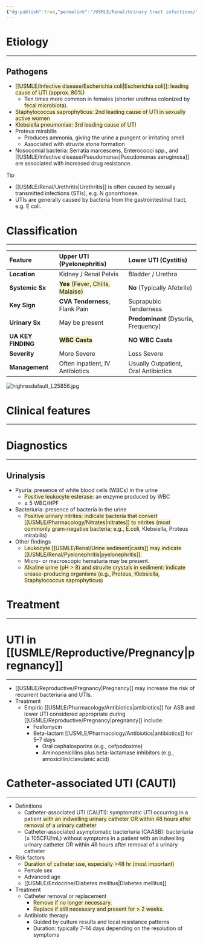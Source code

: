 ```yaml
---
{"dg-publish":true,"permalink":"/USMLE/Renal/Urinary tract infections/","tags":["t1"]}
---
```


# Etiology
---
## Pathogens
- <span style="background:rgba(240, 200, 0, 0.2)">[[USMLE/Infective disease/Escherichia coli\|Escherichia coli]]: leading cause of UTI (approx. 80%) </span>
	- Ten times more common in females (shorter urethras colonized by <span style="background:rgba(240, 200, 0, 0.2)">fecal microbiota</span>).
- <span style="background:rgba(240, 200, 0, 0.2)">Staphylococcus saprophyticus: 2nd leading cause of UTI in sexually active women</span>
- <span style="background:rgba(240, 200, 0, 0.2)">Klebsiella pneumoniae: 3rd leading cause of UTI</span>
- Proteus mirabilis
	- Produces ammonia, giving the urine a pungent or irritating smell
	- Associated with struvite stone formation
- Nosocomial bacteria: Serratia marcescens, Enterococci spp., and [[USMLE/Infective disease/Pseudomonas\|Pseudomonas aeruginosa]] are associated with increased drug resistance.

>[!tip] 
>- [[USMLE/Renal/Urethritis\|Urethritis]] is often caused by sexually transmitted infections (STIs), e.g. N gonorrhoeae.
>- UTIs are generally caused by bacteria from the gastrointestinal tract, e.g. E coli.


# Classification
---

| Feature            | Upper UTI (Pyelonephritis)                                                              | Lower UTI (Cystitis)                 |
| :----------------- | :-------------------------------------------------------------------------------------- | :----------------------------------- |
| **Location**       | Kidney / Renal Pelvis                                                                   | Bladder / Urethra                    |
| **Systemic Sx**    | <span style="background:rgba(240, 200, 0, 0.2)">**Yes** (Fever, Chills, Malaise)</span> | **No** (Typically Afebrile)          |
| **Key Sign**       | **CVA Tenderness**, Flank Pain                                                          | Suprapubic Tenderness                |
| **Urinary Sx**     | May be present                                                                          | **Predominant** (Dysuria, Frequency) |
| **UA KEY FINDING** | <span style="background:rgba(240, 200, 0, 0.2)">**WBC Casts**</span>                    | **NO WBC Casts**                     |
| **Severity**       | More Severe                                                                             | Less Severe                          |
| **Management**     | Often Inpatient, IV Antibiotics                                                         | Usually Outpatient, Oral Antibiotics |
![highresdefault_L25856.jpg](/img/user/appendix/highresdefault_L25856.jpg)


# Clinical features
---


# Diagnostics
---
## Urinalysis
- Pyuria: presence of white blood cells (WBCs) in the urine
	- <span style="background:rgba(240, 200, 0, 0.2)">Positive leukocyte esterase</span>: an enzyme produced by WBC
	- ≥ 5 WBC/HPF
- Bacteriuria: presence of bacteria in the urine
	- <span style="background:rgba(240, 200, 0, 0.2)">Positive urinary nitrites: indicate bacteria that convert [[USMLE/Pharmacology/Nitrates\|nitrates]] to nitrites (most commonly gram-negative bacteria; e.g., E.coli</span>, Klebsiella, Proteus mirabilis)
- Other findings
	- <span style="background:rgba(240, 200, 0, 0.2)">Leukocyte [[USMLE/Renal/Urine sediment\|casts]] may indicate [[USMLE/Renal/Pyelonephritis\|pyelonephritis]].</span>
	- Micro- or macroscopic hematuria may be present. 
	- <span style="background:rgba(240, 200, 0, 0.2)">Alkaline urine (pH > 8) and struvite crystals in sediment: indicate urease-producing organisms (e.g., Proteus, Klebsiella, Staphylococcus saprophyticus)</span>

<style> .container {font-family: sans-serif; text-align: center;} .button-wrapper button {z-index: 1;height: 40px; width: 100px; margin: 10px;padding: 5px;} .excalidraw .App-menu_top .buttonList { display: flex;} .excalidraw-wrapper { height: 800px; margin: 50px; position: relative;} :root[dir="ltr"] .excalidraw .layer-ui__wrapper .zen-mode-transition.App-menu_bottom--transition-left {transform: none;} </style><script src="https://cdn.jsdelivr.net/npm/react@17/umd/react.production.min.js"></script><script src="https://cdn.jsdelivr.net/npm/react-dom@17/umd/react-dom.production.min.js"></script><script type="text/javascript" src="https://cdn.jsdelivr.net/npm/@excalidraw/excalidraw@0/dist/excalidraw.production.min.js"></script><div id="Drawing_2025-03-29_1601.03.excalidraw.md1"></div><script>(function(){const InitialData={"type":"excalidraw","version":2,"source":"https://github.com/zsviczian/obsidian-excalidraw-plugin/releases/tag/2.11.1","elements":[{"id":"-EJkgdIiSeRQ-EeQ6I6z-","type":"image","x":-99.24291044971898,"y":247.41471068563578,"width":179.21677331341317,"height":179.21677331341317,"angle":0,"strokeColor":"transparent","backgroundColor":"transparent","fillStyle":"solid","strokeWidth":2,"strokeStyle":"solid","roughness":1,"opacity":100,"groupIds":[],"frameId":null,"index":"Zy","roundness":null,"seed":452679227,"version":197,"versionNonce":2140192347,"isDeleted":false,"boundElements":[],"updated":1746865110841,"link":null,"locked":false,"status":"pending","fileId":"12d8036895fa186aba0d7b9b88f6b88c31682b83","scale":[1,1],"crop":null},{"id":"IarWNjYVYXTEnr-_xVwLU","type":"image","x":198.07334884023464,"y":-199.25088686987795,"width":140.79897936256785,"height":140.79897936256785,"angle":0,"strokeColor":"transparent","backgroundColor":"transparent","fillStyle":"solid","strokeWidth":2,"strokeStyle":"solid","roughness":1,"opacity":100,"groupIds":[],"frameId":null,"index":"Zz","roundness":null,"seed":967136757,"version":273,"versionNonce":835350779,"isDeleted":false,"boundElements":[],"updated":1746864924895,"link":null,"locked":false,"status":"pending","fileId":"32b3a48d96d30b68f178804fbc510ef15c83cea3","scale":[1,1],"crop":null},{"id":"nofy9j_xRPbxRXQOye377","type":"image","x":-389.12492605662385,"y":-201.69948597856927,"width":125.31580400993647,"height":125.31580400993647,"angle":0,"strokeColor":"transparent","backgroundColor":"transparent","fillStyle":"solid","strokeWidth":2,"strokeStyle":"solid","roughness":1,"opacity":100,"groupIds":[],"frameId":null,"index":"a0","roundness":null,"seed":1915098517,"version":566,"versionNonce":1264461595,"isDeleted":false,"boundElements":[],"updated":1746864928043,"link":null,"locked":false,"status":"pending","fileId":"1d31e51a4dbefce0670aa7da4357fddf403fccdd","scale":[1,1],"crop":null},{"id":"kPIJuJ8yvkPLbEtUGaJ5t","type":"ellipse","x":-298.3780526661262,"y":-208.97932792531788,"width":334.9831850991987,"height":334.9831850991987,"angle":0,"strokeColor":"#1e1e1e","backgroundColor":"transparent","fillStyle":"solid","strokeWidth":2,"strokeStyle":"solid","roughness":1,"opacity":100,"groupIds":[],"frameId":null,"index":"a1","roundness":{"type":2},"seed":1480499773,"version":531,"versionNonce":1086758079,"isDeleted":false,"boundElements":[],"updated":1745238652283,"link":null,"locked":false},{"id":"3JsZKJep","type":"text","x":-262.10763874224904,"y":-143.16932808379227,"width":164.49986267089844,"height":23,"angle":0,"strokeColor":"#1e1e1e","backgroundColor":"transparent","fillStyle":"solid","strokeWidth":2,"strokeStyle":"solid","roughness":1,"opacity":100,"groupIds":[],"frameId":null,"index":"a3","roundness":null,"seed":2015024189,"version":438,"versionNonce":168678065,"isDeleted":false,"boundElements":[],"updated":1745238652283,"link":null,"locked":false,"text":"Lactose Fermenters","rawText":"Lactose Fermenters","fontSize":20,"fontFamily":7,"textAlign":"left","verticalAlign":"top","containerId":null,"originalText":"Lactose Fermenters","autoResize":true,"lineHeight":1.15},{"id":"UWGzw-Lfy-VFRe9qoFlxt","type":"ellipse","x":-114.49748940620952,"y":-216.44288065916388,"width":334.9831850991987,"height":334.9831850991987,"angle":0,"strokeColor":"#1e1e1e","backgroundColor":"transparent","fillStyle":"solid","strokeWidth":2,"strokeStyle":"solid","roughness":1,"opacity":100,"groupIds":[],"frameId":null,"index":"a5","roundness":{"type":2},"seed":1523186749,"version":373,"versionNonce":2077771089,"isDeleted":false,"boundElements":[],"updated":1745238649838,"link":null,"locked":false},{"id":"dRFhzO95","type":"text","x":44.53273127441798,"y":-144.73220498901867,"width":143.69985961914062,"height":23,"angle":0,"strokeColor":"#1e1e1e","backgroundColor":"transparent","fillStyle":"solid","strokeWidth":2,"strokeStyle":"solid","roughness":1,"opacity":100,"groupIds":[],"frameId":null,"index":"a6","roundness":null,"seed":1666205,"version":205,"versionNonce":11940927,"isDeleted":false,"boundElements":[],"updated":1745238649838,"link":null,"locked":false,"text":"Nitrate Reducers","rawText":"Nitrate Reducers","fontSize":20,"fontFamily":7,"textAlign":"center","verticalAlign":"top","containerId":null,"originalText":"Nitrate Reducers","autoResize":true,"lineHeight":1.15},{"id":"mYemCMEF","type":"text","x":-69.932106934177,"y":45.74360531794707,"width":260.89572223047094,"height":24.82972608404209,"angle":0,"strokeColor":"#1e1e1e","backgroundColor":"transparent","fillStyle":"solid","strokeWidth":2,"strokeStyle":"solid","roughness":1,"opacity":100,"groupIds":[],"frameId":null,"index":"a7","roundness":null,"seed":1054593277,"version":372,"versionNonce":1023003965,"isDeleted":false,"boundElements":[],"updated":1743238201580,"link":null,"locked":false,"text":"Proteus","rawText":"Proteus","fontSize":18.39238969188303,"fontFamily":6,"textAlign":"center","verticalAlign":"top","containerId":null,"originalText":"Proteus","autoResize":false,"lineHeight":1.35},{"id":"2kzgFklPFtgDP5cERzbzo","type":"ellipse","x":-202.08942379331452,"y":-63.89859167434372,"width":334.9831850991987,"height":334.9831850991987,"angle":0,"strokeColor":"#1e1e1e","backgroundColor":"transparent","fillStyle":"solid","strokeWidth":2,"strokeStyle":"solid","roughness":1,"opacity":100,"groupIds":[],"frameId":null,"index":"a8","roundness":{"type":2},"seed":1552745523,"version":265,"versionNonce":1825350429,"isDeleted":false,"boundElements":[],"updated":1743238122146,"link":null,"locked":false},{"id":"FKrGE8wO","type":"text","x":-111.47978820062221,"y":120.15852537642058,"width":157.35987854003906,"height":23,"angle":0,"strokeColor":"#1e1e1e","backgroundColor":"transparent","fillStyle":"solid","strokeWidth":2,"strokeStyle":"solid","roughness":1,"opacity":100,"groupIds":[],"frameId":null,"index":"a9","roundness":null,"seed":2003043795,"version":117,"versionNonce":2109729267,"isDeleted":false,"boundElements":[],"updated":1743238075225,"link":null,"locked":false,"text":"Urease Production","rawText":"Urease Production","fontSize":20,"fontFamily":7,"textAlign":"left","verticalAlign":"top","containerId":null,"originalText":"Urease Production","autoResize":true,"lineHeight":1.15},{"id":"5rRtzzQz","type":"text","x":-164.14877477477543,"y":146.90183213837776,"width":260.89572223047094,"height":99.31890433616836,"angle":0,"strokeColor":"#1e1e1e","backgroundColor":"transparent","fillStyle":"solid","strokeWidth":2,"strokeStyle":"solid","roughness":1,"opacity":100,"groupIds":[],"frameId":null,"index":"aA","roundness":null,"seed":1328141171,"version":309,"versionNonce":149049459,"isDeleted":false,"boundElements":[],"updated":1743238557477,"link":null,"locked":false,"text":"Helicobacter pylori\nUreaplasma urealyticum\nStaphylococcus saprophyticus\nCorynebacterium spp.","rawText":"Helicobacter pylori\nUreaplasma urealyticum\nStaphylococcus saprophyticus\nCorynebacterium spp.","fontSize":18.39238969188303,"fontFamily":6,"textAlign":"center","verticalAlign":"top","containerId":null,"originalText":"Helicobacter pylori\nUreaplasma urealyticum\nStaphylococcus saprophyticus\nCorynebacterium spp.","autoResize":false,"lineHeight":1.35},{"id":"WJH4aYtn","type":"text","x":-100.19572538235491,"y":-147.86259155145768,"width":116.01986694335938,"height":81,"angle":0,"strokeColor":"#1e1e1e","backgroundColor":"transparent","fillStyle":"solid","strokeWidth":2,"strokeStyle":"solid","roughness":1,"opacity":100,"groupIds":[],"frameId":null,"index":"aB","roundness":null,"seed":790242195,"version":88,"versionNonce":1459351027,"isDeleted":false,"boundElements":[],"updated":1743238480538,"link":null,"locked":false,"text":"E. coli\nEnterobacter\nCitrobacter","rawText":"E. coli\nEnterobacter\nCitrobacter","fontSize":20,"fontFamily":6,"textAlign":"center","verticalAlign":"top","containerId":null,"originalText":"E. coli\nEnterobacter\nCitrobacter","autoResize":true,"lineHeight":1.35},{"id":"CHvoXrFd","type":"text","x":-80.68009607472129,"y":-14.503018010606525,"width":89.09989929199219,"height":27,"angle":0,"strokeColor":"#1e1e1e","backgroundColor":"transparent","fillStyle":"solid","strokeWidth":2,"strokeStyle":"solid","roughness":1,"opacity":100,"groupIds":[],"frameId":null,"index":"aC","roundness":null,"seed":814383101,"version":33,"versionNonce":863855411,"isDeleted":false,"boundElements":[],"updated":1743238581087,"link":null,"locked":false,"text":"Klebsiella","rawText":"Klebsiella","fontSize":20,"fontFamily":6,"textAlign":"left","verticalAlign":"top","containerId":null,"originalText":"Klebsiella","autoResize":true,"lineHeight":1.35},{"id":"njLuyUKz","type":"text","x":59.310835833136366,"y":-107.31402565437423,"width":127.09989929199219,"height":27,"angle":0,"strokeColor":"#1e1e1e","backgroundColor":"transparent","fillStyle":"solid","strokeWidth":2,"strokeStyle":"solid","roughness":1,"opacity":100,"groupIds":[],"frameId":null,"index":"aD","roundness":null,"seed":535418387,"version":13,"versionNonce":2066002323,"isDeleted":false,"boundElements":[],"updated":1743238512725,"link":null,"locked":false,"text":"Pseudomonas","rawText":"Pseudomonas","fontSize":20,"fontFamily":6,"textAlign":"left","verticalAlign":"top","containerId":null,"originalText":"Pseudomonas","autoResize":true,"lineHeight":1.35}],"appState":{"theme":"light","viewBackgroundColor":"#ffffff","currentItemStrokeColor":"#1971c2","currentItemBackgroundColor":"transparent","currentItemFillStyle":"solid","currentItemStrokeWidth":2,"currentItemStrokeStyle":"solid","currentItemRoughness":1,"currentItemOpacity":100,"currentItemFontFamily":6,"currentItemFontSize":20,"currentItemTextAlign":"center","currentItemStartArrowhead":null,"currentItemEndArrowhead":"arrow","currentItemArrowType":"round","scrollX":480.8918694433679,"scrollY":97.83195888589846,"zoom":{"value":1.470054},"currentItemRoundness":"round","gridSize":20,"gridStep":5,"gridModeEnabled":false,"gridColor":{"Bold":"rgba(217, 217, 217, 0.5)","Regular":"rgba(230, 230, 230, 0.5)"},"currentStrokeOptions":null,"frameRendering":{"enabled":true,"clip":true,"name":true,"outline":true},"objectsSnapModeEnabled":false,"activeTool":{"type":"selection","customType":null,"locked":false,"fromSelection":false,"lastActiveTool":null}},"files":{}};InitialData.scrollToContent=true;App=()=>{const e=React.useRef(null),t=React.useRef(null),[n,i]=React.useState({width:void 0,height:void 0});return React.useEffect(()=>{i({width:t.current.getBoundingClientRect().width,height:t.current.getBoundingClientRect().height});const e=()=>{i({width:t.current.getBoundingClientRect().width,height:t.current.getBoundingClientRect().height})};return window.addEventListener("resize",e),()=>window.removeEventListener("resize",e)},[t]),React.createElement(React.Fragment,null,React.createElement("div",{className:"excalidraw-wrapper",ref:t},React.createElement(ExcalidrawLib.Excalidraw,{ref:e,width:n.width,height:n.height,initialData:InitialData,viewModeEnabled:!0,zenModeEnabled:!0,gridModeEnabled:!1})))},excalidrawWrapper=document.getElementById("Drawing_2025-03-29_1601.03.excalidraw.md1");ReactDOM.render(React.createElement(App),excalidrawWrapper);})();</script>

# Treatment
---


# UTI in [[USMLE/Reproductive/Pregnancy\|pregnancy]]
---
- [[USMLE/Reproductive/Pregnancy\|Pregnancy]] may increase the risk of recurrent bacteriuria and UTIs.
- Treatment
	- Empiric [[USMLE/Pharmacology/Antibiotics\|antibiotics]] for ASB and lower UTI considered appropriate during [[USMLE/Reproductive/Pregnancy\|pregnancy]] include:
		- Fosfomycin
		- Beta-lactam [[USMLE/Pharmacology/Antibiotics\|antibiotics]] for 5–7 days
			- Oral cephalosporins (e.g., cefpodoxime)
			- Aminopenicillins plus beta-lactamase inhibitors (e.g., amoxicillin/clavulanic acid)
# Catheter-associated UTI (CAUTI)
---
- Definitions 
	- Catheter-associated UTI (CAUTI): symptomatic UTI occurring in a patient <span style="background:rgba(240, 200, 0, 0.2)">with an indwelling urinary catheter OR within 48 hours after removal of a urinary catheter</span>
	- Catheter-associated asymptomatic bacteriuria (CAASB): bacteriuria (≥ 105CFU/mL) without symptoms in a patient with an indwelling urinary catheter OR within 48 hours after removal of a urinary catheter
- Risk factors
	- <span style="background:rgba(240, 200, 0, 0.2)">Duration of catheter use, especially >48 hr (most important)</span>
	- Female sex
	- Advanced age
	- [[USMLE/Endocrine/Diabetes mellitus\|Diabetes mellitus]]
- Treatment
	- Catheter removal or replacement
		- <span style="background:rgba(240, 200, 0, 0.2)">Remove if no longer necessary.</span>
		- <span style="background:rgba(240, 200, 0, 0.2)">Replace if still necessary and present for > 2 weeks.</span>
	- Antibiotic therapy
		- Guided by culture results and local resistance patterns
		- Duration: typically 7–14 days depending on the resolution of symptoms
